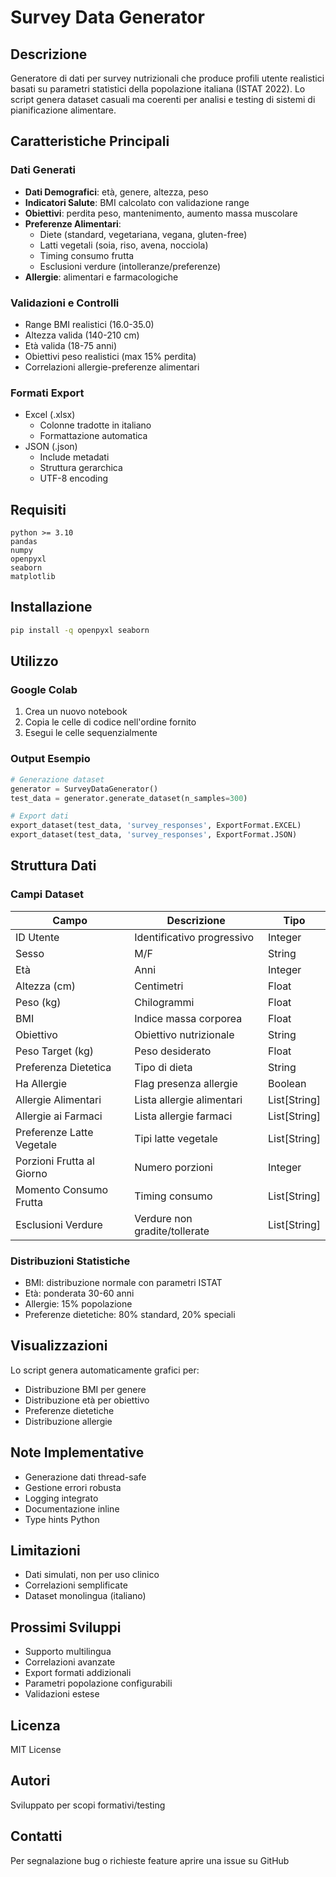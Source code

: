 # Survey Data Generator

## Descrizione
Generatore di dati per survey nutrizionali che produce profili utente realistici basati su parametri statistici della popolazione italiana (ISTAT 2022). Lo script genera dataset casuali ma coerenti per analisi e testing di sistemi di pianificazione alimentare.

## Caratteristiche Principali

### Dati Generati
- **Dati Demografici**: età, genere, altezza, peso
- **Indicatori Salute**: BMI calcolato con validazione range
- **Obiettivi**: perdita peso, mantenimento, aumento massa muscolare
- **Preferenze Alimentari**: 
  - Diete (standard, vegetariana, vegana, gluten-free)
  - Latti vegetali (soia, riso, avena, nocciola)
  - Timing consumo frutta
  - Esclusioni verdure (intolleranze/preferenze)
- **Allergie**: alimentari e farmacologiche

### Validazioni e Controlli
- Range BMI realistici (16.0-35.0)
- Altezza valida (140-210 cm)
- Età valida (18-75 anni)
- Obiettivi peso realistici (max 15% perdita)
- Correlazioni allergie-preferenze alimentari

### Formati Export
- Excel (.xlsx)
  - Colonne tradotte in italiano
  - Formattazione automatica
- JSON (.json)
  - Include metadati
  - Struttura gerarchica
  - UTF-8 encoding

## Requisiti
```
python >= 3.10
pandas
numpy
openpyxl
seaborn
matplotlib
```

## Installazione
```bash
pip install -q openpyxl seaborn
```

## Utilizzo

### Google Colab
1. Crea un nuovo notebook
2. Copia le celle di codice nell'ordine fornito
3. Esegui le celle sequenzialmente

### Output Esempio
```python
# Generazione dataset
generator = SurveyDataGenerator()
test_data = generator.generate_dataset(n_samples=300)

# Export dati
export_dataset(test_data, 'survey_responses', ExportFormat.EXCEL)
export_dataset(test_data, 'survey_responses', ExportFormat.JSON)
```

## Struttura Dati

### Campi Dataset
| Campo | Descrizione | Tipo |
|-------|-------------|------|
| ID Utente | Identificativo progressivo | Integer |
| Sesso | M/F | String |
| Età | Anni | Integer |
| Altezza (cm) | Centimetri | Float |
| Peso (kg) | Chilogrammi | Float |
| BMI | Indice massa corporea | Float |
| Obiettivo | Obiettivo nutrizionale | String |
| Peso Target (kg) | Peso desiderato | Float |
| Preferenza Dietetica | Tipo di dieta | String |
| Ha Allergie | Flag presenza allergie | Boolean |
| Allergie Alimentari | Lista allergie alimentari | List[String] |
| Allergie ai Farmaci | Lista allergie farmaci | List[String] |
| Preferenze Latte Vegetale | Tipi latte vegetale | List[String] |
| Porzioni Frutta al Giorno | Numero porzioni | Integer |
| Momento Consumo Frutta | Timing consumo | List[String] |
| Esclusioni Verdure | Verdure non gradite/tollerate | List[String] |

### Distribuzioni Statistiche
- BMI: distribuzione normale con parametri ISTAT
- Età: ponderata 30-60 anni
- Allergie: 15% popolazione
- Preferenze dietetiche: 80% standard, 20% speciali

## Visualizzazioni
Lo script genera automaticamente grafici per:
- Distribuzione BMI per genere
- Distribuzione età per obiettivo
- Preferenze dietetiche
- Distribuzione allergie

## Note Implementative
- Generazione dati thread-safe
- Gestione errori robusta
- Logging integrato
- Documentazione inline
- Type hints Python

## Limitazioni
- Dati simulati, non per uso clinico
- Correlazioni semplificate
- Dataset monolingua (italiano)

## Prossimi Sviluppi
- Supporto multilingua
- Correlazioni avanzate
- Export formati addizionali
- Parametri popolazione configurabili
- Validazioni estese

## Licenza
MIT License

## Autori
Sviluppato per scopi formativi/testing

## Contatti
Per segnalazione bug o richieste feature aprire una issue su GitHub
